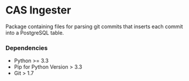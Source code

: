 CAS Ingester
==========

Package containing files for parsing git commits that inserts each commit into a PostgreSQL table.

### Dependencies
* Python  >= 3.3
* Pip for Python Version > 3.3
* Git > 1.7
